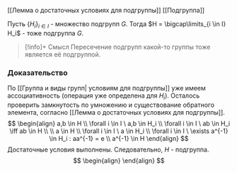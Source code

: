[[Лемма о достаточных условиях для подгруппы]] [[Подгруппа]]

Пусть $\{H_i\}_{i \in I}$ - множество подгрупп $G$. Тогда $H = \bigcap\limits_{i \in I} H_i$ - тоже подгруппа $G$.

>[!info]+ Смысл
> Пересечение подгрупп какой-то группы тоже является её подгруппой.
### Доказательство
По [[Группа и виды групп| условиям для подгруппы]] уже имеем ассоциативность (операция уже определена для $H_i$). Осталось проверить замкнутость по умножению и существование обратного элемента, согласно [[Лемма о достаточных условиях для подгруппы]].
$$ 
\begin{align}
a,b \in H \\
\forall i \in I \ a,b \in H_i \\
\forall i \in I \ ab \in H_i \iff ab \in H \\
\\
a \in H \\
\forall i \in I \ a \in H_i \\
\forall i \in I \ \exists a^{-1} \in H_i : aa^{-1} = e \\
a^{-1} \in H
\end{align}
$$
Достаточные условия выполнены. Следовательно, $H$ - подгруппа.
$$
\begin{align}
\end{align}
$$


